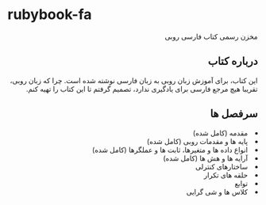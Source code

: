 <head>
<meta charset="utf-8" />
</head>
<h1>rubybook-fa</h1>

<div dir="rtl">
مخزن رسمی کتاب فارسی روبی
<h2> درباره کتاب </h2>

این کتاب، برای آموزش زبان روبی به زبان فارسی نوشته شده است. چرا که زبان روبی، تقریبا هیچ مرجع فارسی برای یادگیری ندارد، تصمیم گرفتم تا این کتاب را تهیه کنم. 

<h2> سرفصل ها </h2>
<li/> مقدمه (کامل شده)
<li/> پایه ها و مقدمات روبی (کامل شده)
<li/> انواع داده ها و متغیرها، ثابت ها و عملگرها (کامل شده)
<li/> آرایه ها و هش ها (کامل شده)
<li/> ساختارهای کنترلی 
<li/> حلقه های تکرار
<li/> توابع
<li/> کلاس ها و شی گرایی
</div>
